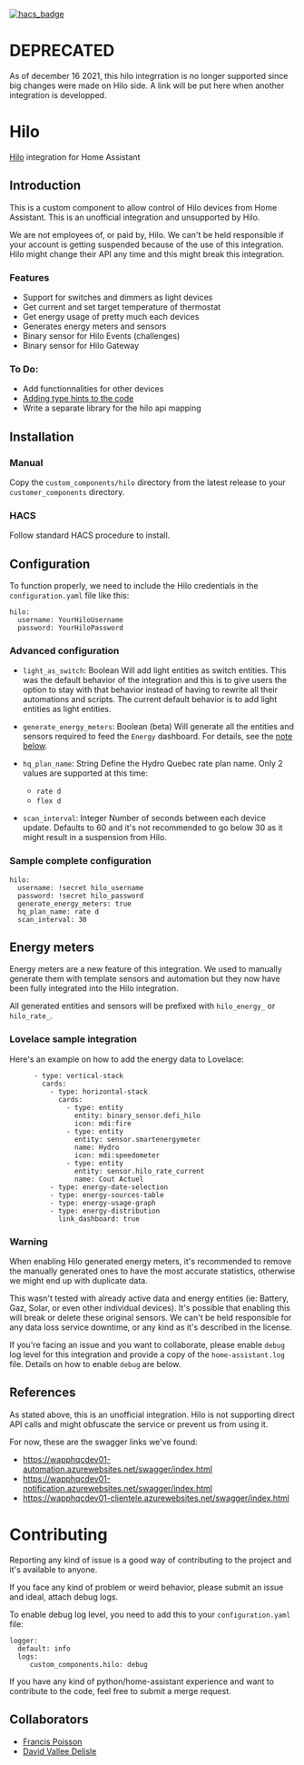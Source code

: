 [![hacs_badge](https://img.shields.io/badge/HACS-Custom-orange.svg?style=for-the-badge)](https://github.com/custom-components/hacs)
# DEPRECATED
As of december 16 2021, this hilo integrration is no longer supported since big changes were made on Hilo side. 
A link will be put here when another integration is developped.

# Hilo
[Hilo](https://www.hydroquebec.com/hilo/en/) integration for Home Assistant

## Introduction

This is a custom component to allow control of Hilo devices from Home Assistant. This is an unofficial integration and unsupported
by Hilo.

We are not employees of, or paid by, Hilo. We can't be held responsible if your account is getting suspended because of the use of
this integration. Hilo might change their API any time and this might break this integration.

### Features
- Support for switches and dimmers as light devices
- Get current and set target temperature of thermostat
- Get energy usage of pretty much each devices
- Generates energy meters and sensors
- Binary sensor for Hilo Events (challenges)
- Binary sensor for Hilo Gateway

### To Do:
- Add functionnalities for other devices
- [Adding type hints to the code](https://developers.home-assistant.io/docs/development_typing/)
- Write a separate library for the hilo api mapping

## Installation

### Manual

Copy the `custom_components/hilo` directory from the latest release to your `customer_components` directory.

### HACS

Follow standard HACS procedure to install.

## Configuration

To function properly, we need to include the Hilo credentials in the `configuration.yaml` file like this:
```
hilo:
  username: YourHiloUsername
  password: YourHiloPassword
```

### Advanced configuration
- `light_as_switch`: Boolean
  Will add light entities as switch entities. This was the default behavior of the integration and this is to
  give users the option to stay with that behavior instead of having to rewrite all their automations and scripts.
  The current default behavior is to add light entities as light entities.

- `generate_energy_meters`: Boolean (beta)
  Will generate all the entities and sensors required to feed the `Energy` dashboard.
  For details, see the [note below](#energy-meters).

- `hq_plan_name`: String
  Define the Hydro Quebec rate plan name.
  Only 2 values are supported at this time:
  - `rate d`
  - `flex d`

- `scan_interval`: Integer
  Number of seconds between each device update. Defaults to 60 and it's not recommended to go below 30 as it might
  result in a suspension from Hilo.

### Sample complete configuration

```
hilo:
  username: !secret hilo_username
  password: !secret hilo_password
  generate_energy_meters: true
  hq_plan_name: rate d
  scan_interval: 30
```

## Energy meters
Energy meters are a new feature of this integration. We used to manually generate them with template sensors and automation
but they now have been fully integrated into the Hilo integration.

All generated entities and sensors will be prefixed with `hilo_energy_` or `hilo_rate_`.

### Lovelace sample integration

Here's an example on how to add the energy data to Lovelace:
```
      - type: vertical-stack
        cards:
          - type: horizontal-stack
            cards:
              - type: entity
                entity: binary_sensor.defi_hilo
                icon: mdi:fire
              - type: entity
                entity: sensor.smartenergymeter
                name: Hydro
                icon: mdi:speedometer
              - type: entity
                entity: sensor.hilo_rate_current
                name: Cout Actuel
          - type: energy-date-selection
          - type: energy-sources-table
          - type: energy-usage-graph
          - type: energy-distribution
            link_dashboard: true
```


### Warning

When enabling Hilo generated energy meters, it's recommended to remove the manually generated ones to have the most accurate
statistics, otherwise we might end up with duplicate data.

This wasn't tested with already active data and energy entities (ie: Battery, Gaz, Solar, or even other individual devices).
It's possible that enabling this will break or delete these original sensors. We can't be held responsible for any data loss
service downtime, or any kind as it's described in the license.

If you're facing an issue and you want to collaborate, please enable `debug` log level for this integration and provide a copy
of the `home-assistant.log` file. Details on how to enable `debug` are below.

## References

As stated above, this is an unofficial integration. Hilo is not supporting direct API calls and might obfuscate the service or
prevent us from using it.

For now, these are the swagger links we've found:
* https://wapphqcdev01-automation.azurewebsites.net/swagger/index.html
* https://wapphqcdev01-notification.azurewebsites.net/swagger/index.html
* https://wapphqcdev01-clientele.azurewebsites.net/swagger/index.html


# Contributing

Reporting any kind of issue is a good way of contributing to the project and it's available to anyone.

If you face any kind of problem or weird behavior, please submit an issue and ideal, attach debug logs.

To enable debug log level, you need to add this to your `configuration.yaml` file:
```
logger:
  default: info
  logs:
     custom_components.hilo: debug
```

If you have any kind of python/home-assistant experience and want to contribute to the code, feel free to submit a merge request.

## Collaborators

* [Francis Poisson](https://github.com/francispoisson/)
* [David Vallee Delisle](https://github.com/valleedelisle/)
